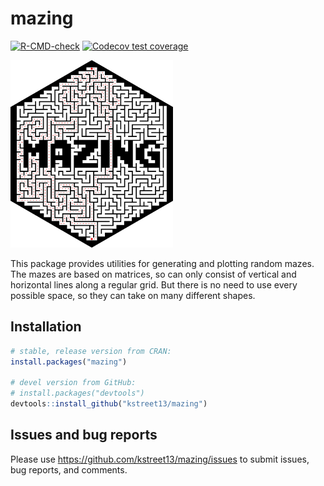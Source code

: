 
# mazing

<!-- badges: start -->
[![R-CMD-check](https://github.com/kstreet13/mazing/workflows/R-CMD-check/badge.svg)](https://github.com/kstreet13/mazing/actions)
[![Codecov test coverage](https://codecov.io/gh/kstreet13/mazing/branch/master/graph/badge.svg)](https://codecov.io/gh/kstreet13/mazing?branch=master)
<!-- badges: end -->

<img src=inst/mazing.png height="300">

This package provides utilities for generating and plotting random
mazes. The mazes are based on matrices, so can only consist of vertical
and horizontal lines along a regular grid. But there is no need to use
every possible space, so they can take on many different shapes.

## Installation

``` r
# stable, release version from CRAN:
install.packages("mazing")

# devel version from GitHub:
# install.packages("devtools")
devtools::install_github("kstreet13/mazing")
```


## Issues and bug reports

Please use <https://github.com/kstreet13/mazing/issues> to submit
issues, bug reports, and comments.
